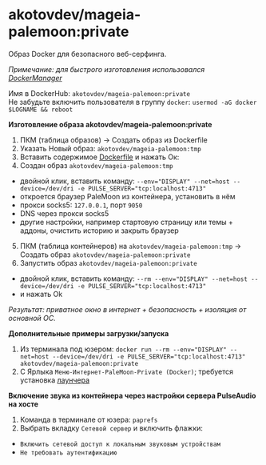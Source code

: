 # akotovdev/mageia-palemoon:private
Образ Docker для безопасного веб-серфинга.  

*Примечание: для быстрого изготовления использовался [DockerManager](https://github.com/AKotov-dev/docker-manager)*  
  
Имя в DockerHub: `akotovdev/mageia-palemoon:private`  
Не забудьте включить пользователя в группу `docker`: `usermod -aG docker $LOGNAME && reboot`
  
**Изготовление образа akotovdev/mageia-palemoon:private**
1. ПКМ (таблица образов) -> Создать образ из Dockerfile
2. Указать Новый образ: `akotovdev/mageia-palemoon:tmp`
3. Вставить содержимое [Dockerfile](https://github.com/AKotov-dev/mageia-palemoon-private/blob/main/Dockerfile) и нажать Ок:
4. Создан образ `akotovdev/mageia-palemoon:tmp`
+ двойной клик, вставить команду:
`--env="DISPLAY" --net=host --device=/dev/dri -e PULSE_SERVER="tcp:localhost:4713"`
+ откроется браузер PaleMoon из контейнера, установить в нём
+ прокси socks5: `127.0.0.1`, порт `9050`
+ DNS через прокси socks5
+ другие настройки, например стартовую страницу или темы + аддоны, очистить историю и закрыть браузер
5. ПКМ (таблица контейнеров) на `akotovdev/mageia-palemoon:tmp` -> Создать образ `akotovdev/mageia-palemoon:private`
6. Запустить образ `akotovdev/mageia-palemoon:private`
+ двойной клик, вставить команду:
`--rm --env="DISPLAY" --net=host --device=/dev/dri -e PULSE_SERVER="tcp:localhost:4713"`
+ и нажать Ok

*Результат: приватное окно в интернет + безопасность + изоляция от основной ОС.*

**Дополнительные примеры загрузки/запуска**
1. Из терминала под юзером:
`docker run --rm --env="DISPLAY" --net=host --device=/dev/dri -e PULSE_SERVER="tcp:localhost:4713" akotovdev/mageia-palemoon:private`
2. С Ярлыка `Меню-Интернет-PaleMoon-Private (Docker)`; требуется установка [лаунчера](https://github.com/AKotov-dev/mageia-palemoon-private/tree/main/palemoon-private-launcher)

**Включение звука из контейнера через настройки сервера PulseAudio на хосте**
1. Команда в терминале от юзера: `paprefs`
2. Выбрать вкладку `Сетевой сервер` и включить флажки:
+ `Включить сетевой доступ к локальным звуковым устройствам`
+ `Не требовать аутентификацию`

